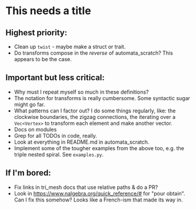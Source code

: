 # This needs a title

## Highest priority:

- Clean up `twist` - maybe make a struct or trait.
- Do transforms compose in the *reverse* of automata_scratch? This
  appears to be the case.

## Important but less critical:

- Why must I repeat myself so much in these definitions?
- The notation for transforms is really cumbersome.  Some syntactic
  sugar might go far.
- What patterns can I factor out?  I do some things regularly, like:
  the clockwise boundaries, the zigzag connections, the iterating over
  a `Vec<Vertex>` to transform each element and make another vector.
- Docs on modules
- Grep for all TODOs in code, really.
- Look at everything in README.md in automata_scratch.
- Implement some of the tougher examples from the above too, e.g. the
  triple nested spiral.  See `examples.py`.

## If I'm bored:

- Fix links in tri_mesh docs that use relative paths & do a PR?
- Look in https://www.nalgebra.org/quick_reference/# for "pour
  obtain".  Can I fix this somehow?  Looks like a French-ism that made
  its way in.
